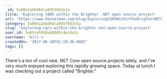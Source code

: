 ```yaml
---
_id: 5a88e1abbd6dca0d5f0d1e1a
title: 'Exploring CQRS within the Brighter .NET open source project'
url: 'https://www.hanselman.com/blog/ExploringCQRSWithinTheBrighterNETOpenSourceProject.aspx'
category: 5a88e1abbd6dca0d5f0d1e1a
slug: 'exploring-cqrs-within-the-brighter-net-open-source-project'
user_id: 5a83ce59d6eb0005c4ecda2c
username: 'bill-s'
createdOn: '2017-06-30T01:59:36.000Z'
tags: []
---
```


There's a ton of cool new .NET Core open source projects lately, and I've very much enjoyed exploring this rapidly growing space. Today at lunch I was checking out a project called "Brighter."
